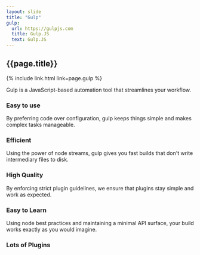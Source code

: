 ```yaml
---
layout: slide
title: "Gulp"
gulp:
  url: https://gulpjs.com
  title: Gulp.JS
  text: Gulp.JS
---
```


## {{page.title}}

{% include link.html link=page.gulp %}

Gulp is a JavaScript-based automation tool that streamlines your
workflow.

<aside class="notes">

### Easy to use

By preferring code over configuration, gulp keeps things simple and makes complex tasks manageable.

### Efficient

Using the power of node streams, gulp gives you fast builds that don't write intermediary files to disk.

### High Quality

By enforcing strict plugin guidelines, we ensure that plugins stay simple and work as expected.

### Easy to Learn

Using node best practices and maintaining a minimal API surface, your build works exactly as you would imagine.

### Lots of Plugins

</aside>
